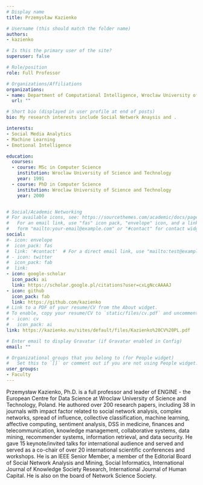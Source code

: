 ```yaml
---
# Display name
title: Przemysław Kazienko

# Username (this should match the folder name)
authors:
- kazienko

# Is this the primary user of the site?
superuser: false

# Role/position
role: Full Professor

# Organizations/Affiliations
organizations:
- name: Department of Computational Intelligence, Wroclaw University of Science and Technology
  url: ""

# Short bio (displayed in user profile at end of posts)
bio: My research interests include Social Network Anaysis and .

interests:
- Social Media Analytics
- Machine Learning
- Emotional Intelligence

education:
  courses:
  - course: MSc in Computer Science
    institution: Wroclaw University of Science and Technology
    year: 1991
  - course: PhD in Computer Science
    institution: Wroclaw University of Science and Technology
    year: 2000


# Social/Academic Networking
# For available icons, see: https://sourcethemes.com/academic/docs/page-builder/#icons
#   For an email link, use "fas" icon pack, "envelope" icon, and a link in the
#   form "mailto:your-email@example.com" or "#contact" for contact widget.
social:
#- icon: envelope
#  icon_pack: fas
#  link: '#contact'  # For a direct email link, use "mailto:test@example.org".
# - icon: twitter
#  icon_pack: fab
#  link: 
- icon: google-scholar
  icon_pack: ai
  link: https://scholar.google.pl/citations?user=cxLgNccAAAAJ
- icon: github
  icon_pack: fab
  link: https://github.com/kazienko
# Link to a PDF of your resume/CV from the About widget.
# To enable, copy your resume/CV to `static/files/cv.pdf` and uncomment the lines below.
# - icon: cv
#   icon_pack: ai
link: https://kazienko.eu/sites/default/files/Kazienko%20CV%20PL.pdf

# Enter email to display Gravatar (if Gravatar enabled in Config)
email: ""

# Organizational groups that you belong to (for People widget)
#   Set this to `[]` or comment out if you are not using People widget.
user_groups:
- Faculty
---
```

Przemysław Kazienko, Ph.D. is a full professor and leader of ENGINE - the European Centre for Data Science at 
Wroclaw University of Science and Technology, Poland. 
He authored over 200 research papers, including 38 in journals with impact factor related to social network analysis, 
complex networks, spread of influence, collective classification, machine learning, affective computing, sentiment 
analysis, DSS in medicine, finances and telecommunication, knowledge management, collaborative systems, data mining, 
recommender systems, information retrieval, and data security. He gave 15 keynote/invited talks for international 
audience and served and served as a co-chair of over 20 international scientific conferences and workshops. 
He is an IEEE Senior Member, a member of the Editorial Board of Social Network Analysis and Mining, Social Informatics, 
International Journal of Knowledge Society Research, International Journal of Human Capital. He is also on the board of 
Network Science Society.
